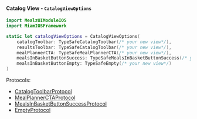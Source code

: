 #### Catalog View - `CatalogViewOptions`

```swift
import MealzUIModuleIOS
import MiamIOSFramework

static let catalogViewOptions = CatalogViewOptions(
    catalogToolbar: TypeSafeCatalogToolbar(/* your new view*/),
    resultsToolbar: TypeSafeCatalogToolbar(/* your new view*/),
    mealPlannerCTA: TypeSafeMealPlannerCTA(/* your new view*/),
    mealsInBasketButtonSuccess: TypeSafeMealsInBasketButtonSuccess(/* your new view*/),
    mealsInBasketButtonEmpty: TypeSafeEmpty(/* your new view*/)
)
```
Protocols:
- [CatalogToolbarProtocol](https://miamtech.github.io/MealziOSSDKRelease/documentation/mealziossdk/catalogtoolbarprotocol)
- [MealPlannerCTAProtocol](https://miamtech.github.io/MealziOSSDKRelease/documentation/mealziossdk/mealplannerctaprotocol)
- [MealsInBasketButtonSuccessProtocol](https://miamtech.github.io/MealziOSSDKRelease/documentation/mealziossdk/mealsinbasketbuttonsuccessprotocol)
- [EmptyProtocol](https://miamtech.github.io/MealziOSSDKRelease/documentation/mealziossdk/emptyprotocol)